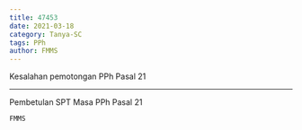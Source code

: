 ```yaml
---
title: 47453
date: 2021-03-18
category: Tanya-SC
tags: PPh
author: FMMS
---
```


Kesalahan pemotongan PPh Pasal 21

---

Pembetulan SPT Masa PPh Pasal 21

`FMMS`

